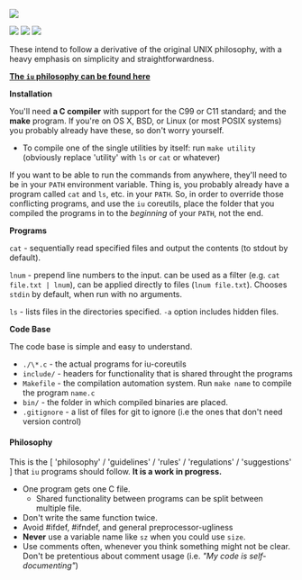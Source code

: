 ![](http://i.imgur.com/WoA2pWw.png)

![](https://img.shields.io/github/issues/joshhartigan/iu-coreutils.svg) ![](https://img.shields.io/badge/license-BSD-yellow.svg) ![](https://img.shields.io/badge/language-C-blue.svg)

These intend to follow a derivative of the original UNIX philosophy, with a
heavy emphasis on simplicity and straightforwardness.

[**The `iu` philosophy can be found here**](#philosophy)

**Installation**

You'll need **a C compiler** with support for the C99 or C11 standard; and the
**make** program. If you're on OS X, BSD, or Linux (or most POSIX systems) you
probably already have these, so don't worry yourself.

* To compile one of the single utilities by itself: run `make utility`
  (obviously replace 'utility' with `ls` or `cat` or whatever)

If you want to be able to run the commands from anywhere, they'll need to be in
your `PATH` environment variable. Thing is, you probably already have a program
called `cat` and `ls`, etc. in your `PATH`. So, in order to override those
conflicting programs, and use the `iu` coreutils, place the folder that you
compiled the programs in to the *beginning* of your `PATH`, not the end.

**Programs**

`cat` - sequentially read specified files and output the contents (to stdout by
default).

`lnum` - prepend line numbers to the input. can be used as a filter (e.g.
`cat file.txt | lnum`), can be applied directly to files (`lnum file.txt`).
Chooses `stdin` by default, when run with no arguments.

`ls` - lists files in the directories specified. `-a` option includes hidden
files.

**Code Base**

The code base is simple and easy to understand.

  * `./\*.c` - the actual programs for iu-coreutils
  * `include/` - headers for functionality that is shared throught the programs
  * `Makefile` - the compilation automation system. Run `make name` to compile
    the program `name.c`
  * `bin/` - the folder in which compiled binaries are placed.
  * `.gitignore` - a list of files for git to ignore (i.e the ones that don't
    need version control)

#### Philosophy

This is the [ 'philosophy' / 'guidelines' / 'rules' / 'regulations' /
'suggestions' ] that `iu` programs should follow. **It is a work in progress.**

* One program gets one C file.
  * Shared functionality between programs can be split between multiple file.
* Don't write the same function twice.
* Avoid #ifdef, #ifndef, and general preprocessor-ugliness
* **Never** use a variable name like `sz` when you could use `size`.
* Use comments often, whenever you think something might not be clear. Don't be
  pretentious about comment usage (i.e. *"My code is self-documenting"*)


